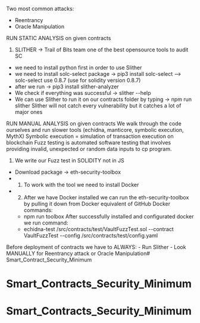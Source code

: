 Two most common attacks:
- Reentrancy
- Oracle Manipulation

RUN STATIC ANALYSIS on given contracts
1. SLITHER  -> Trail of Bits team one of the best opensource tools to audit SC
- we need to install python first in order to use Slither
- we need to install solc-select package  -> pip3 install solc-select
--> solc-select use 0.8.7 (use for solidity version 0.8.7)
- after we run -> pip3 install slither-analyzer 
- We check if everything was successful -> slither --help
- We can use Slither to run it on our contracts folder by typing -> npm run slither
Slither will not catch every vulnerability but it catches a lot of major ones


RUN MANUAL ANALYSIS on given contracts
We walk through the code ourselves and run slower tools (echidna, manticore, symbolic execution, MythX) 
Symbolic execution = simulation of transaction execution on blockchain
Fuzz testing is automated software testing that involves providing invalid, unexpected or random data inputs to cp program.
1. We write our Fuzz test in SOLIDITY not in JS
- Download package -> eth-security-toolbox
- 1. To work with the tool we need to install Docker
- 2. After we have Docker installed we can run the eth-security-toolbox by pulling it down from Docker equivalent of GitHub
Docker commands: 
    - npm run toolbox
After successfully installed and configurated docker we run command:
    - echidna-test /src/contracts/test/VaultFuzzTest.sol --contract VaultFuzzTest --config /src/contracts/test/config.yaml


Before deployment of contracts we have to ALWAYS:
    - Run Slither
    - Look MANUALLY for Reentrancy attack or Oracle Manipulation# Smart_Contract_Security_Minimum
# Smart_Contracts_Security_Minimum
# Smart_Contracts_Security_Minimum
